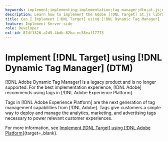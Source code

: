 ```yaml
---
keywords: implement;implementing;implementation;tag manager;dtm;at.js;dynamic tag management
description: Learn how to implement the Adobe [!DNL Target] at.js library using the legacy Dynamic Tag Management (DTM). Tags in [!DNL Adobe Experience Platform] is the preferred method to implement [!DNL Target].
title: Can I Implement [!DNL Target] using [!DNL Dynamic Tag Manager] (DTM)?
feature: Implement Server-side
role: Developer
exl-id: 87df1326-a2d5-4bdb-82ba-ec58eaf17773
---
```

# Implement [!DNL Target] using [!DNL Dynamic Tag Manager] (DTM)

[!DNL Adobe Dynamic Tag Manager] is a legacy product and is no longer supported. For the best implementation experience, [!DNL Adobe] recommends using tags in [!DNL Adobe Experience Platform].

Tags in [!DNL Adobe Experience Platform] are the next generation of tag management capabilities from [!DNL Adobe]. Tags give customers a simple way to deploy and manage the analytics, marketing, and advertising tags necessary to power relevant customer experiences.

For more information, see [Implement [!DNL Target] using [!DNL Adobe Platform]](https://developer.adobe.com/target/implement/client-side/atjs/how-to-deployatjs/implement-target-using-adobe-launch/){target=_blank}.

